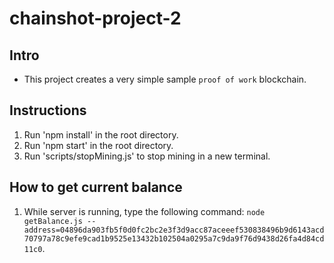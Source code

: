 # chainshot-project-2
## Intro
* This project creates a very simple sample `proof of work` blockchain. 

## Instructions
1. Run 'npm install' in the root directory.
2. Run 'npm start' in the root directory. 
3. Run 'scripts/stopMining.js' to stop mining in a new terminal.

## How to get current balance
1. While server is running, type the following command: `node getBalance.js --address=04896da903fb5f0d0fc2bc2e3f3d9acc87aceeef530838496b9d6143acd70797a78c9efe9cad1b9525e13432b102504a0295a7c9da9f76d9438d26fa4d84cd11c0`.